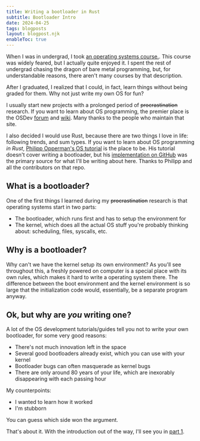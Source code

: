 ```yaml
---
title: Writing a bootloader in Rust
subtitle: Bootloader Intro
date: 2024-04-25
tags: blogposts
layout: blogpost.njk
enableToc: true
---
```


When I was in undergrad, I took [an operating systems course.](https://student.cs.uwaterloo.ca/~cs350/W24/). This course was widely feared, but I actually quite enjoyed it. I spent the rest of undergrad chasing the dragon of bare metal programming, but, for understandable reasons, there aren't many courses by that description.

After I graduated, I realized that I could, in fact, learn things without being graded for them. Why not just write my own OS for fun?

I usually start new projects with a prolonged period of ~~procrastination~~ research. If you want to learn about OS programming, the premier place is the OSDev [forum](https://forum.osdev.org/) and [wiki](https://wiki.osdev.org/Expanded_Main_Page). Many thanks to the people who maintain that site.

I also decided I would use Rust, because there are two things I love in life: following trends, and sum types. If you want to learn about OS programming _in Rust_, [Philipp Opperman's OS tutorial](https://os.phil-opp.com/) is the place to be. His tutorial doesn't cover writing a bootloader, but his [implementation on GitHub](https://github.com/rust-osdev/bootloader) was the primary source for what I'll be writing about here. Thanks to Philipp and all the contributors on that repo.

## What is a bootloader?

One of the first things I learned during my ~~procrastination~~ research is that operating systems start in two parts:

- The bootloader, which runs first and has to setup the environment for
- The kernel, which does all the actual OS stuff you're probably thinking about: scheduling, files, syscalls, etc.

## Why is a bootloader?

Why can't we have the kernel setup its own environment? As you'll see throughout this, a freshly powered on computer is a special place with its own rules, which makes it hard to write a operating system there. The difference between the boot environment and the kernel environment is so large that the initialization code would, essentially, be a separate program anyway.

## Ok, but why are _you_ writing one?

A lot of the OS development tutorials/guides tell you not to write your own bootloader, for some very good reasons:

- There's not much innovation left in the space
- Several good bootloaders already exist, which you can use with your kernel
- Bootloader bugs can often masquerade as kernel bugs
- There are only around 80 years of your life, which are inexorably disappearing with each passing hour

My counterpoints:

- I wanted to learn how it worked
- I'm stubborn

You can guess which side won the argument.

That's about it. With the introduction out of the way, I'll see you in [part 1](/blog/bootloader/part-1).
